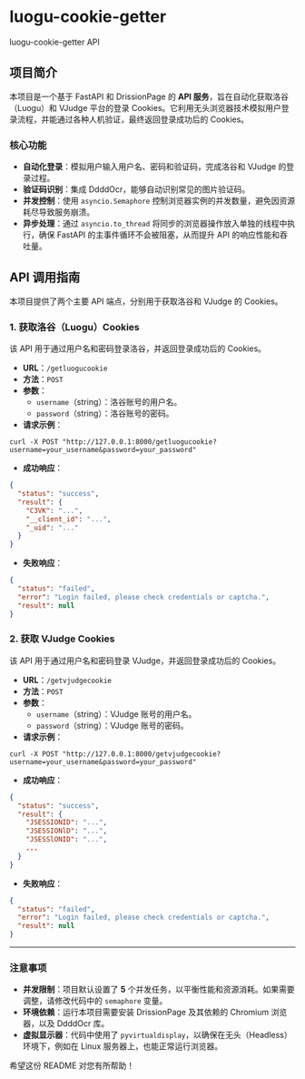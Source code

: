 # luogu-cookie-getter
luogu-cookie-getter API

## 项目简介

本项目是一个基于 FastAPI 和 DrissionPage 的 **API 服务**，旨在自动化获取洛谷（Luogu）和 VJudge 平台的登录 Cookies。它利用无头浏览器技术模拟用户登录流程，并能通过各种人机验证，最终返回登录成功后的 Cookies。

### 核心功能

  * **自动化登录**：模拟用户输入用户名、密码和验证码，完成洛谷和 VJudge 的登录过程。
  * **验证码识别**：集成 DdddOcr，能够自动识别常见的图片验证码。
  * **并发控制**：使用 `asyncio.Semaphore` 控制浏览器实例的并发数量，避免因资源耗尽导致服务崩溃。
  * **异步处理**：通过 `asyncio.to_thread` 将同步的浏览器操作放入单独的线程中执行，确保 FastAPI 的主事件循环不会被阻塞，从而提升 API 的响应性能和吞吐量。

## API 调用指南

本项目提供了两个主要 API 端点，分别用于获取洛谷和 VJudge 的 Cookies。

### 1\. 获取洛谷（Luogu）Cookies

该 API 用于通过用户名和密码登录洛谷，并返回登录成功后的 Cookies。

  * **URL**：`/getluogucookie`
  * **方法**：`POST`
  * **参数**：
      * `username`（string）：洛谷账号的用户名。
      * `password`（string）：洛谷账号的密码。
  * **请求示例**：

<!-- end list -->

```
curl -X POST "http://127.0.0.1:8000/getluogucookie?username=your_username&password=your_password"
```

  * **成功响应**：

<!-- end list -->

```json
{
  "status": "success",
  "result": {
    "C3VK": "...",
    "__client_id": "...",
    "_uid": "..."
  }
}
```

  * **失败响应**：

<!-- end list -->

```json
{
  "status": "failed",
  "error": "Login failed, please check credentials or captcha.",
  "result": null
}
```

### 2\. 获取 VJudge Cookies

该 API 用于通过用户名和密码登录 VJudge，并返回登录成功后的 Cookies。

  * **URL**：`/getvjudgecookie`
  * **方法**：`POST`
  * **参数**：
      * `username`（string）：VJudge 账号的用户名。
      * `password`（string）：VJudge 账号的密码。
  * **请求示例**：

<!-- end list -->

```
curl -X POST "http://127.0.0.1:8000/getvjudgecookie?username=your_username&password=your_password"
```

  * **成功响应**：

<!-- end list -->

```json
{
  "status": "success",
  "result": {
    "JSESSIONID": "...",
    "JSESSIONlD": "...",
    "JSESSlONID": "...",
    ...
  }
}
```

  * **失败响应**：

<!-- end list -->

```json
{
  "status": "failed",
  "error": "Login failed, please check credentials or captcha.",
  "result": null
}
```

-----

### 注意事项

  * **并发限制**：项目默认设置了 **5** 个并发任务，以平衡性能和资源消耗。如果需要调整，请修改代码中的 `semaphore` 变量。
  * **环境依赖**：运行本项目需要安装 DrissionPage 及其依赖的 Chromium 浏览器，以及 DdddOcr 库。
  * **虚拟显示器**：代码中使用了 `pyvirtualdisplay`，以确保在无头（Headless）环境下，例如在 Linux 服务器上，也能正常运行浏览器。

希望这份 README 对您有所帮助！
